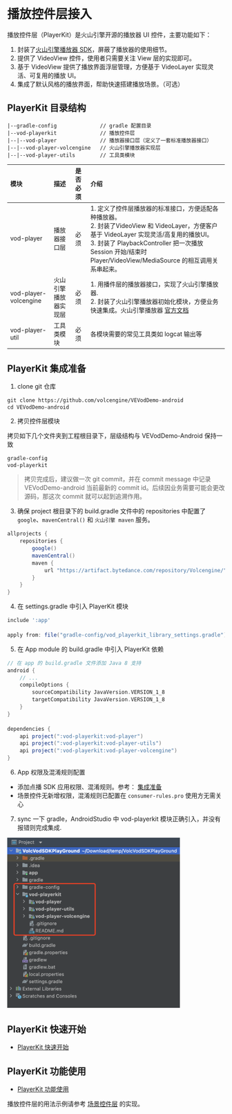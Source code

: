 # 播放控件层接入

播放控件层（PlayerKit）是火山引擎开源的播放器 UI 控件，主要功能如下：

1. 封装了[火山引擎播放器 SDK](https://www.volcengine.com/docs/4/65774)，屏蔽了播放器的使用细节。
2. 提供了 VideoView 控件，使用者只需要关注 View 层的实现即可。
3. 基于 VideoView 提供了播放界面浮层管理，方便基于 VideoLayer 实现灵活、可复用的播放 UI。
4. 集成了默认风格的播放界面，帮助快速搭建播放场景。（可选）

## PlayerKit 目录结构

```text
|--gradle-config              // gradle 配置目录
|--vod-playerkit              // 播放控件层
|--|--vod-player              // 播放器接口层（定义了一套标准播放器接口）
|--|--vod-player-volcengine   // 火山引擎播放器实现层
|--|--vod-player-utils        // 工具类模块
```

| 模块                    | 描述         | 是否必须  | 介绍                                                                                                                                                                                       |
|:----------------------|:-----------|:------|:-----------------------------------------------------------------------------------------------------------------------------------------------------------------------------------------|
| vod-player            | 播放器接口层     | 必须    | 1. 定义了控件层播放器的标准接口，方便适配各种播放器。<br>2. 封装了VideoView 和 VideoLayer，方便客户基于 VideoLayer 实现灵活/高复用的播放UI。<br>3. 封装了 PlaybackController 把一次播放 Session 开始/结束时 Player/VideoView/MediaSource 的相互调用关系串起来。 |
| vod-player-volcengine | 火山引擎播放器实现层 | 必须    | 1. 用播件层的播放器接口，实现了火山引擎播放器.<br>2. 封装了火山引擎播放器初始化模块，方便业务快速集成。火山引擎播放器 [官方文档](https://www.volcengine.com/docs/4/52)                                                                            |                                                                            |
| vod-player-util       | 工具类模块      | 必须    | 各模块需要的常见工具类如 logcat 输出等                                                                                                                                                                  |

## PlayerKit 集成准备

1. clone git 仓库

```shell
git clone https://github.com/volcengine/VEVodDemo-android
cd VEVodDemo-android
```

2. 拷贝控件层模块

拷贝如下几个文件夹到工程根目录下，层级结构与 VEVodDemo-Android 保持一致
```text
gradle-config
vod-playerkit
```
> 拷贝完成后，建议做一次 git commit，并在 commit message 中记录 VEVodDemo-android 当前最新的 commit id。后续因业务需要可能会更改源码，那这次 commit 就可以起到追溯作用。

3. 确保 project 根目录下的 build.gradle 文件中的 repositories 中配置了`google`、`mavenCentral()` 和 `火山引擎 maven` 服务。

```groovy
allprojects {
    repositories {
        google()
        mavenCentral()
        maven {
            url "https://artifact.bytedance.com/repository/Volcengine/" // 火山引擎 maven 服务
        }
    }
}
```

4. 在 settings.gradle 中引入 PlayerKit 模块

```groovy
include ':app'

apply from: file("gradle-config/vod_playerkit_library_settings.gradle")
```

5. 在 App module 的 build.gradle 中引入 PlayerKit 依赖

```groovy
// 在 app 的 build.gradle 文件添加 Java 8 支持
android {
    // ...
    compileOptions {
        sourceCompatibility JavaVersion.VERSION_1_8
        targetCompatibility JavaVersion.VERSION_1_8
    }
}

dependencies {
    api project(":vod-playerkit:vod-player")
    api project(":vod-playerkit:vod-player-utils")
    api project(":vod-playerkit:vod-player-volcengine")
}
```

6. App 权限及混淆规则配置
- 添加点播 SDK 应用权限、混淆规则。参考： [集成准备](https://www.volcengine.com/docs/4/65774)
- 场景控件无新增权限，混淆规则已配置在 `consumer-rules.pro` 使用方无需关心

7. sync 一下 gradle，AndroidStudio 中 vod-playerkit 模块正确引入，并没有报错则完成集成.

<img src="../doc/res/image/project_include_vod_playerkit.png" width="400">

## PlayerKit 快速开始
* [PlayerKit 快速开始](../vod-playerkit/PlayerKitQuickStart.md)

## PlayerKit 功能使用
* [PlayerKit 功能使用](../vod-playerkit/PlayerKitFeatures.md)

播放控件层的用法示例请参考 [场景控件层](../vod-scenekit/README.md) 的实现。